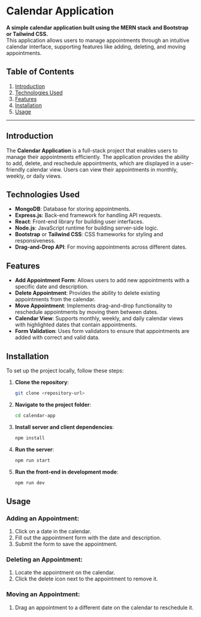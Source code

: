 # Calendar Application

**A simple calendar application built using the MERN stack and Bootstrap or Tailwind CSS.**  
This application allows users to manage appointments through an intuitive calendar interface, supporting features like adding, deleting, and moving appointments.

## Table of Contents
1. [Introduction](#introduction)
2. [Technologies Used](#technologies-used)
3. [Features](#features)
4. [Installation](#installation)
5. [Usage](#usage)

---

## Introduction

The **Calendar Application** is a full-stack project that enables users to manage their appointments efficiently. The application provides the ability to add, delete, and reschedule appointments, which are displayed in a user-friendly calendar view. Users can view their appointments in monthly, weekly, or daily views.

## Technologies Used

- **MongoDB**: Database for storing appointments.
- **Express.js**: Back-end framework for handling API requests.
- **React**: Front-end library for building user interfaces.
- **Node.js**: JavaScript runtime for building server-side logic.
- **Bootstrap** or **Tailwind CSS**: CSS frameworks for styling and responsiveness.
- **Drag-and-Drop API**: For moving appointments across different dates.

## Features

- **Add Appointment Form**: Allows users to add new appointments with a specific date and description.
- **Delete Appointment**: Provides the ability to delete existing appointments from the calendar.
- **Move Appointment**: Implements drag-and-drop functionality to reschedule appointments by moving them between dates.
- **Calendar View**: Supports monthly, weekly, and daily calendar views with highlighted dates that contain appointments.
- **Form Validation**: Uses form validators to ensure that appointments are added with correct and valid data.

## Installation

To set up the project locally, follow these steps:

1. **Clone the repository**:
    ```bash
    git clone <repository-url>
    ```

2. **Navigate to the project folder**:
    ```bash
    cd calendar-app
    ```

3. **Install server and client dependencies**:
    ```bash
    npm install
    ```

4. **Run the server**:
    ```bash
    npm run start
    ```

5. **Run the front-end in development mode**:
    ```bash
    npm run dev
    ```

## Usage

### Adding an Appointment:
1. Click on a date in the calendar.
2. Fill out the appointment form with the date and description.
3. Submit the form to save the appointment.

### Deleting an Appointment:
1. Locate the appointment on the calendar.
2. Click the delete icon next to the appointment to remove it.

### Moving an Appointment:
1. Drag an appointment to a different date on the calendar to reschedule it.